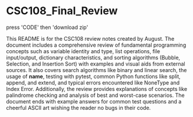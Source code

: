 # CSC108_Final_Review

press 'CODE' then 'download zip'

This README is for the CSC108 review notes created by August. 
The document includes a comprehensive review of fundamental programming concepts such as 
variable identity and type, 
list operations, 
file input/output, 
dictionary characteristics, 
and sorting algorithms (Bubble, Selection, and Insertion Sort) with examples and visual aids from external sources. 
It also covers search algorithms like binary and linear search, 
the usage of __name__, 
testing with pytest, 
common Python functions like split, append, and extend, and typical errors encountered like NoneType and Index Error. 
Additionally, the review provides explanations of concepts like palindrome checking and analysis of best and worst-case scenarios. 
The document ends with example answers for common test questions and a cheerful ASCII art wishing the reader no bugs in their code.
